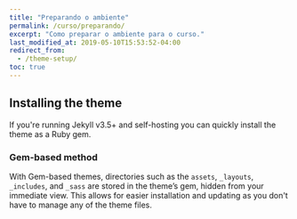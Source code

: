 ```yaml
---
title: "Preparando o ambiente"
permalink: /curso/preparando/
excerpt: "Como preparar o ambiente para o curso."
last_modified_at: 2019-05-10T15:53:52-04:00
redirect_from:
  - /theme-setup/
toc: true
---
```


## Installing the theme

If you're running Jekyll v3.5+ and self-hosting you can quickly install the theme as a Ruby gem.

### Gem-based method

With Gem-based themes, directories such as the `assets`, `_layouts`, `_includes`, and `_sass` are stored in the theme’s gem, hidden from your immediate view. This allows for easier installation and updating as you don't have to manage any of the theme files. 
